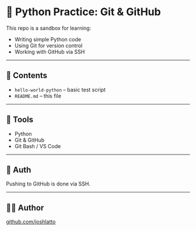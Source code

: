 # 🐍 Python Practice: Git & GitHub

This repo is a sandbox for learning:

- Writing simple Python code
- Using Git for version control
- Working with GitHub via SSH

---

## 📁 Contents

- `hello-world-python` – basic test script
- `README.md` – this file

---

## 🧰 Tools

- Python
- Git & GitHub
- Git Bash / VS Code

---

## 🔐 Auth

Pushing to GitHub is done via SSH.

---

## 🧑‍💻 Author

[github.com/joshlatto](https://github.com/joshlatto)
